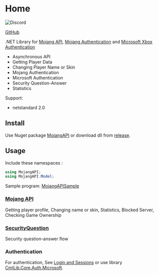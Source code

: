 # Home

![Discord](https://img.shields.io/discord/795952027443527690?label=discord\&logo=discord\&style=for-the-badge)

[GitHub](https://github.com/CmlLib/MojangAPI)

.NET Library for [Mojang API](https://wiki.vg/Mojang\_API), [Mojang Authentication](https://wiki.vg/Authentication) and [Microsoft Xbox Authentication](https://wiki.vg/Microsoft\_Authentication\_Scheme)

* Asynchronous API
* Getting Player Data
* Changing Player Name or Skin
* Mojang Authentication
* Microsoft Authentication
* Security Question-Answer
* Statistics

Support:

* netstandard 2.0

## Install

Use Nuget package [MojangAPI](https://www.nuget.org/packages/MojangAPI) or download dll from [release](https://github.com/CmlLib/MojangAPI/releases).

## Usage

Include these namespaces :

```csharp
using MojangAPI;
using MojangAPI.Model;
```

Sample program: [MojangAPISample](https://github.com/CmlLib/MojangAPI/tree/master/MojangAPISample)

### [Mojang API](mojang-api.md)

Getting player profile, Changing name or skin, Statistics, Blocked Server, Checking Game Ownership

### [SecurityQuestion](securityquestion.md)

Security question-answer flow

### Authentication

For authentication, See [Login and Sessions](../cmllib.core/login-and-sessions/README.md) or use library [CmlLib.Core.Auth.Microsoft](../auth.microsoft/cmllib.core.auth.microsoft/README.md).
